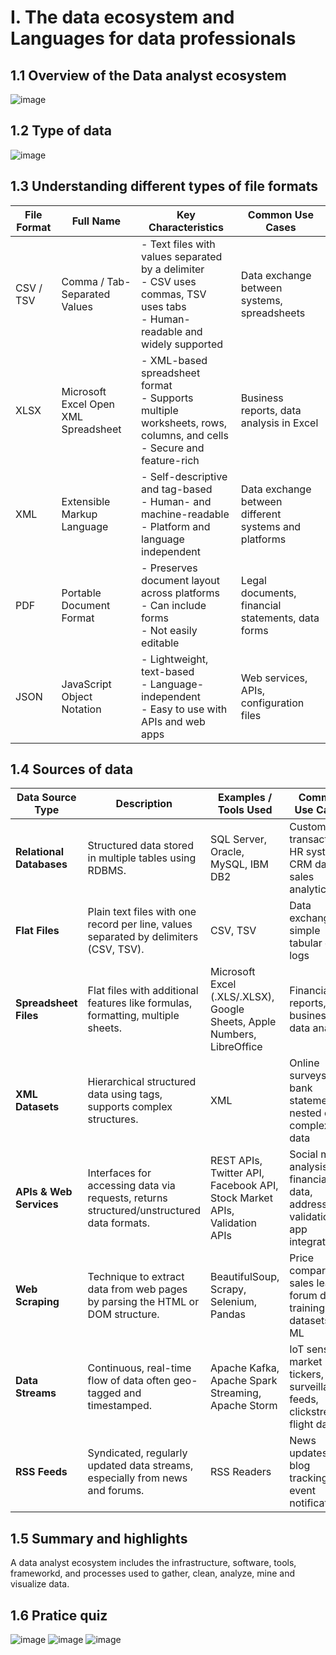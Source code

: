 # I. The data ecosystem and Languages for data professionals
## 1.1 Overview of the Data analyst ecosystem 
![image](https://github.com/user-attachments/assets/ab0b0df5-7772-423e-859e-f3dc488c003e)

## 1.2 Type of data
![image](https://github.com/user-attachments/assets/77936285-4141-4e06-a5f6-19970bdcf975)
## 1.3 Understanding different types of file formats
| File Format       | Full Name                             | Key Characteristics                                                                                   | Common Use Cases                                      |
|------------------|----------------------------------------|--------------------------------------------------------------------------------------------------------|-------------------------------------------------------|
| CSV / TSV        | Comma / Tab-Separated Values           | - Text files with values separated by a delimiter<br>- CSV uses commas, TSV uses tabs<br>- Human-readable and widely supported | Data exchange between systems, spreadsheets           |
| XLSX             | Microsoft Excel Open XML Spreadsheet   | - XML-based spreadsheet format<br>- Supports multiple worksheets, rows, columns, and cells<br>- Secure and feature-rich | Business reports, data analysis in Excel              |
| XML              | Extensible Markup Language             | - Self-descriptive and tag-based<br>- Human- and machine-readable<br>- Platform and language independent | Data exchange between different systems and platforms |
| PDF              | Portable Document Format               | - Preserves document layout across platforms<br>- Can include forms<br>- Not easily editable           | Legal documents, financial statements, data forms     |
| JSON             | JavaScript Object Notation             | - Lightweight, text-based<br>- Language-independent<br>- Easy to use with APIs and web apps            | Web services, APIs, configuration files               |

## 1.4 Sources of data
| Data Source Type     | Description                                                                                               | Examples / Tools Used                                                                                          | Common Use Cases                                                                 |
|----------------------|-----------------------------------------------------------------------------------------------------------|---------------------------------------------------------------------------------------------------------------|----------------------------------------------------------------------------------|
| **Relational Databases** | Structured data stored in multiple tables using RDBMS.                                                 | SQL Server, Oracle, MySQL, IBM DB2                                                                             | Customer transactions, HR systems, CRM data, sales analytics                    |
| **Flat Files**           | Plain text files with one record per line, values separated by delimiters (CSV, TSV).                  | CSV, TSV                                                                                                        | Data exchange, simple tabular data, logs                                        |
| **Spreadsheet Files**    | Flat files with additional features like formulas, formatting, multiple sheets.                         | Microsoft Excel (.XLS/.XLSX), Google Sheets, Apple Numbers, LibreOffice                                        | Financial reports, business data analysis                                       |
| **XML Datasets**         | Hierarchical structured data using tags, supports complex structures.                                   | XML                                                                                                            | Online surveys, bank statements, nested or complex data                         |
| **APIs & Web Services**  | Interfaces for accessing data via requests, returns structured/unstructured data formats.               | REST APIs, Twitter API, Facebook API, Stock Market APIs, Validation APIs                                       | Social media analysis, financial data, address validation, app integrations     |
| **Web Scraping**         | Technique to extract data from web pages by parsing the HTML or DOM structure.                         | BeautifulSoup, Scrapy, Selenium, Pandas                                                                         | Price comparison, sales leads, forum data, training datasets for ML             |
| **Data Streams**         | Continuous, real-time flow of data often geo-tagged and timestamped.                                    | Apache Kafka, Apache Spark Streaming, Apache Storm                                                             | IoT sensors, market tickers, surveillance feeds, clickstreams, flight data      |
| **RSS Feeds**            | Syndicated, regularly updated data streams, especially from news and forums.                            | RSS Readers                                                                                                     | News updates, blog tracking, event notifications                                |

## 1.5 Summary and highlights
A data analyst ecosystem includes the infrastructure, software, tools, frameworkd, and processes used to gather, clean, analyze, mine and visualize data. 

## 1.6 Pratice quiz
![image](https://github.com/user-attachments/assets/02d09616-23f2-4ac1-96c7-d269f8f60961)
![image](https://github.com/user-attachments/assets/e2b52eb9-6b5a-48e7-9017-e1d56ac305bc)
![image](https://github.com/user-attachments/assets/dc657eeb-4265-476a-a0ed-784811a51bde)
